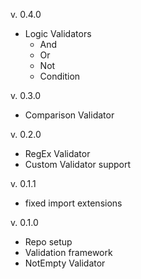 v. 0.4.0

- Logic Validators
  - And
  - Or
  - Not
  - Condition

v. 0.3.0

- Comparison Validator

v. 0.2.0

- RegEx Validator
- Custom Validator support

v. 0.1.1

- fixed import extensions

v. 0.1.0

- Repo setup
- Validation framework
- NotEmpty Validator
